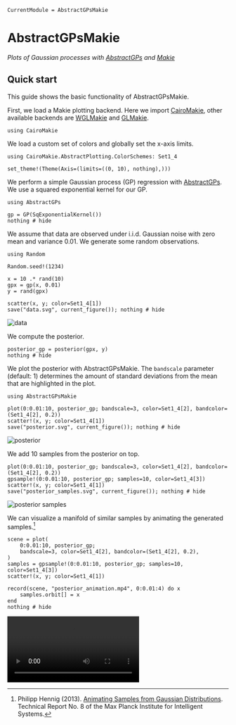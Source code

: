 ```@meta
CurrentModule = AbstractGPsMakie
```

# AbstractGPsMakie

*Plots of Gaussian processes with [AbstractGPs](https://github.com/JuliaGaussianProcesses/AbstractGPs.jl) and [Makie](https://github.com/JuliaPlots/Makie.jl)*

## Quick start

This guide shows the basic functionality of AbstractGPsMakie.

First, we load a Makie plotting backend. Here we import
[CairoMakie](https://github.com/JuliaPlots/CairoMakie.jl), other available
backends are [WGLMakie](https://github.com/JuliaPlots/WGLMakie.jl) and
[GLMakie](https://github.com/JuliaPlots/GLMakie.jl).

```@example quickstart
using CairoMakie
```

We load a custom set of colors and globally set the x-axis limits.

```@example quickstart
using CairoMakie.AbstractPlotting.ColorSchemes: Set1_4

set_theme!(Theme(Axis=(limits=((0, 10), nothing),)))
```

We perform a simple Gaussian process (GP) regression with
[AbstractGPs](https://github.com/JuliaGaussianProcesses/AbstractGPs.jl).
We use a squared exponential kernel for our GP.

```@example quickstart
using AbstractGPs

gp = GP(SqExponentialKernel())
nothing # hide
```

We assume that data are observed under i.i.d. Gaussian noise with
zero mean and variance 0.01. We generate some random observations.

```@example quickstart
using Random

Random.seed!(1234)

x = 10 .* rand(10)
gpx = gp(x, 0.01)
y = rand(gpx)

scatter(x, y; color=Set1_4[1])
save("data.svg", current_figure()); nothing # hide
```

![data](data.svg)

We compute the posterior.

```@example quickstart
posterior_gp = posterior(gpx, y)
nothing # hide
```

We plot the posterior with AbstractGPsMakie. The `bandscale` parameter (default: 1)
determines the amount of standard deviations from the mean that are highlighted in
the plot.

```@example quickstart
using AbstractGPsMakie

plot(0:0.01:10, posterior_gp; bandscale=3, color=Set1_4[2], bandcolor=(Set1_4[2], 0.2))
scatter!(x, y; color=Set1_4[1])
save("posterior.svg", current_figure()); nothing # hide
```

![posterior](posterior.svg)

We add 10 samples from the posterior on top.

```@example quickstart
plot(0:0.01:10, posterior_gp; bandscale=3, color=Set1_4[2], bandcolor=(Set1_4[2], 0.2))
gpsample!(0:0.01:10, posterior_gp; samples=10, color=Set1_4[3])
scatter!(x, y; color=Set1_4[1])
save("posterior_samples.svg", current_figure()); nothing # hide
```

![posterior samples](posterior_samples.svg)

We can visualize a manifold of similar samples by animating the generated samples.[^PH2013]

```@example quickstart
scene = plot(
    0:0.01:10, posterior_gp;
    bandscale=3, color=Set1_4[2], bandcolor=(Set1_4[2], 0.2),
)
samples = gpsample!(0:0.01:10, posterior_gp; samples=10, color=Set1_4[3])
scatter!(x, y; color=Set1_4[1])

record(scene, "posterior_animation.mp4", 0:0.01:4) do x
    samples.orbit[] = x
end
nothing # hide
```

![posterior animation](posterior_animation.mp4)

[^PH2013]: Philipp Hennig (2013). [Animating Samples from Gaussian Distributions](http://mlss.tuebingen.mpg.de/2013/2013/Hennig_2013_Animating_Samples_from_Gaussian_Distributions.pdf). Technical Report No. 8 of the Max Planck Institute for Intelligent Systems.
